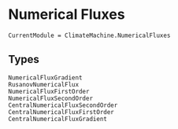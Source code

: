 # Numerical Fluxes

```@meta
CurrentModule = ClimateMachine.NumericalFluxes
```

## Types

```@docs
NumericalFluxGradient
RusanovNumericalFlux
NumericalFluxFirstOrder
NumericalFluxSecondOrder
CentralNumericalFluxSecondOrder
CentralNumericalFluxFirstOrder
CentralNumericalFluxGradient
```
